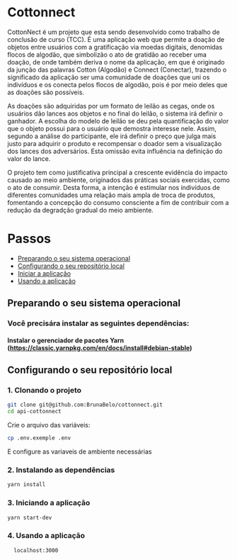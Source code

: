 # Cottonnect
CottonNect é um projeto que esta sendo desenvolvido como trabalho de conclusão de curso (TCC). É uma aplicação web que permite a doação de objetos entre usuários com a gratificação via moedas digitais, denomidas flocos de algodão, que simbolizão o ato de gratidão ao receber uma doação, de onde também deriva o nome da aplicação, em que é originado da junção das palavras Cotton (Algodão) e Connect (Conectar), trazendo o significado da aplicação ser uma comunidade de doações que uni os indivíduos e os conecta pelos flocos de algodão, pois é por meio deles que as doações são possíveis.

As doações são adquiridas por um formato de leilão as cegas, onde os usuários dão lances aos objetos e no final do leilão, o sistema irá definir o ganhador. A escolha do modelo de leilão se deu pela quantificação do valor que o objeto possui para o usuário que demostra interesse nele. Assim, segundo a análise do participante, ele irá definir o preço que julga mais justo para adquirir o produto e recompensar o doador sem a visualização dos lances dos adversários. Esta omissão evita influência na definição do valor do lance.

O projeto tem como justificativa principal a crescente evidência do impacto causado ao meio ambiente, originados das práticas sociais exercidas, como o ato de consumir. Desta forma, a intenção é estimular nos indivíduos de diferentes comunidades uma relação mais ampla de troca de produtos, fomentando a concepção do consumo consciente a fim de contribuir com a redução da degradção gradual do meio ambiente.

# Passos
- [Preparando o seu sistema operacional](#preparando-o-seu-sistema-operacional)
- [Configurando o seu repositório local](#configurando-o-seu-repositório-local)
- [Iniciar a aplicação](#iniciar-a-aplicação)
- [Usando a aplicação](#usando-a-aplicação)

## Preparando o seu sistema operacional
### Você precisára instalar as seguintes dependências: 
#### Instalar o gerenciador de pacotes Yarn (https://classic.yarnpkg.com/en/docs/install#debian-stable)

## Configurando o seu repositório local
### 1. Clonando o projeto
```bash
git clone git@github.com:BrunaBelo/cottonnect.git
cd api-cottonnect
```

Crie o arquivo das variáveis:

```bash
cp .env.exemple .env
```
E configure as variaveis de ambiente necessárias

### 2. Instalando as dependências
```bash
yarn install
```

### 3. Iniciando a aplicação
```bash
yarn start-dev
```

### 4. Usando a aplicação
```bash
  localhost:3000
```
